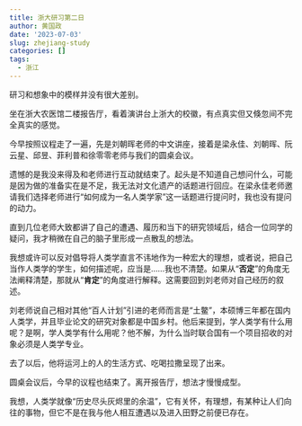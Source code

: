 ```yaml
---
title: 浙大研习第二日
author: 黄国政
date: '2023-07-03'
slug: zhejiang-study
categories: []
tags:
  - 浙江
---
```


<!--more-->

研习和想象中的模样并没有很大差别。

坐在浙大农医馆二楼报告厅，看着演讲台上浙大的校徽，有点真实但又倏忽间不完全真实的感觉。

今早按照议程走了一遍，先是刘朝晖老师的中文讲座，接着是梁永佳、刘朝晖、阮云星、邱昱、菲利普和徐零零老师与我们的圆桌会议。

遗憾的是我没来得及和老师进行互动就结束了。起头是不知道自己想问什么，可能是因为做的准备实在是不足，我无法对文化遗产的话题进行回应。在梁永佳老师邀请我们选择老师进行“如何成为一名人类学家”这一话题进行提问时，我也没有提问的动力。

直到几位老师大致都讲了自己的遭遇、履历和当下的研究领域后，结合一位同学的疑问，我才稍微在自己的脑子里形成一点散乱的想法。

我想或许可以反对倡导将人类学直言不讳地作为一种宏大的理想，或者说，把自己当作人类学的学生，如何描述呢，应当是……我也不清楚。如果从“**否定**”的角度无法阐释清楚，那就从“**肯定**”的角度进行解释。这需要回到刘老师对自己经历的叙述。

刘老师说自己相对其他“百人计划”引进的老师而言是“土鳖”，本硕博三年都在国内人类学，并且毕业论文的研究对象都是中国乡村。他后来提到，学人类学有什么用呢？是啊，学人类学有什么用呢？他不解，为什么当时联合国有一个项目招收的对象必须是人类学专业。

去了以后，他将运河上的人的生活方式、吃喝拉撒呈现了出来。

圆桌会议后，今早的议程也结束了。离开报告厅，想法才慢慢成型。

我想，人类学就像“历史尽头灰烬里的余温”，它有关怀，有理想，有某种让人们向往的事物，但它不是在我与他人相互遭遇以及进入田野之前便已存在。